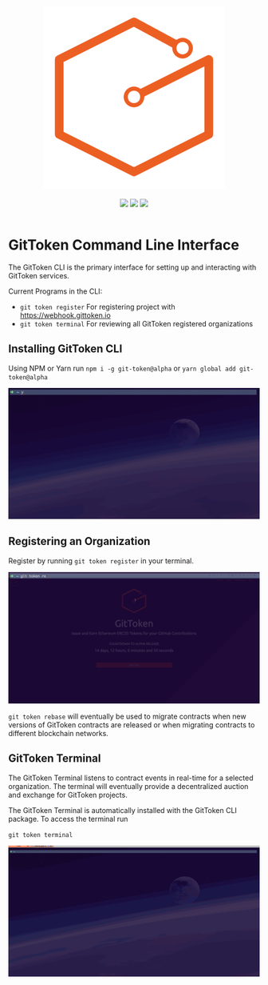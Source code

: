 
<p align="center">
<img src="https://github.com/git-token/media/blob/master/png/git_token_logo.png?raw=true">
<br/>
<br/>
<a href="https://github.com/git-token/cli/blob/master/package.json#L3"><img src="https://img.shields.io/badge/Version-Alpha-orange.svg"></a>
<a href="https://gitter.im/git-token"><img src="https://img.shields.io/badge/Gitter-Chat-brightgreen.svg?colorB=5504f2"></a>
<a href="https://GitToken.org"><img src="https://img.shields.io/badge/GitToken-ORG-brightgreen.svg"></a>
<br/>
<br/>
</p>

# GitToken Command Line Interface

The GitToken CLI is the primary interface for setting up and interacting with GitToken services. 

Current Programs in the CLI:

- `git token register` For registering project with https://webhook.gittoken.io
- `git token terminal` For reviewing all GitToken registered organizations

## Installing GitToken CLI

Using NPM or Yarn run `npm i -g git-token@alpha` or `yarn global add git-token@alpha`

![Install](https://github.com/git-token/landing-page/blob/master/src/assets/images/git-token-install.gif?raw=true)

## Registering an Organization

Register by running `git token register` in your terminal.

![Register](https://github.com/git-token/media/blob/master/gifs/git-token-register.gif?raw=true)


`git token rebase` will eventually be used to migrate contracts when new versions of GitToken contracts are released or when migrating contracts to different blockchain networks.

## GitToken Terminal

The GitToken Terminal listens to contract events in real-time for a selected organization. The terminal will eventually provide a decentralized auction and exchange for GitToken projects.

The GitToken Terminal is automatically installed with the GitToken CLI package. To access the terminal run

`git token terminal`

![Terminal](https://github.com/git-token/landing-page/blob/master/src/assets/images/git-token-terminal.gif?raw=true)
